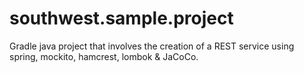 # southwest.sample.project
Gradle java project that involves the creation of a REST service using spring, mockito, hamcrest, lombok &amp; JaCoCo.

